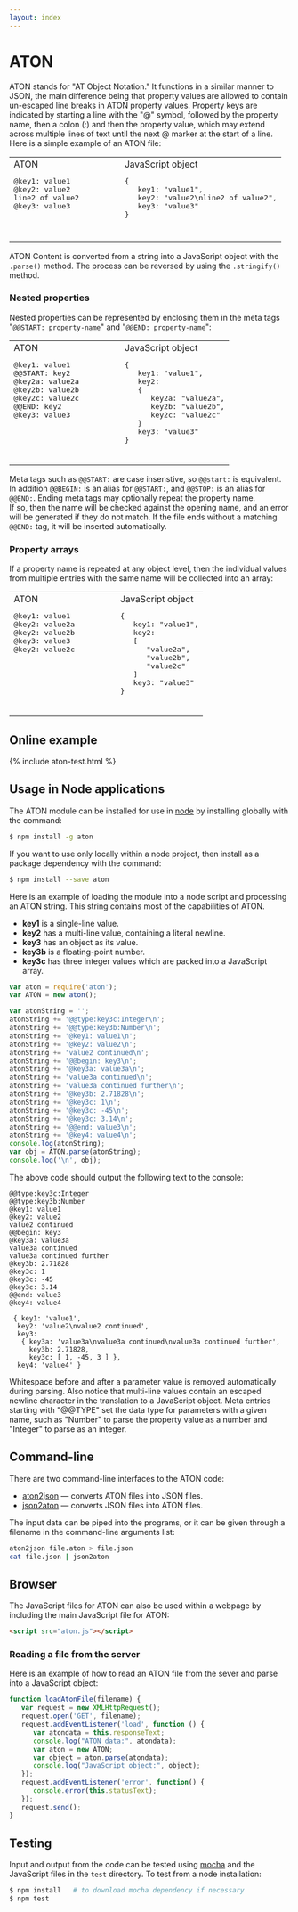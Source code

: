 ```yaml
---
layout: index
---
```



ATON
===============

ATON stands for "AT Object Notation."  It functions in a similar
manner to JSON, the main difference being that property values are
allowed to contain un-escaped line breaks in ATON property values.
Property keys are indicated by starting a line with the "@" symbol,
followed by the property name, then a colon (:) and then the property
value, which may extend across multiple lines of text until the next
@ marker at the start of a line.  Here is a simple example of an ATON file:

<center>
<table style="with:450px;;">
<tr valign=top>
<td style="margin:10px;">
ATON
<pre style="height:100px;">
@key1: value1
@key2: value2
line2 of value2
@key3: value3
</pre>
</td>
<td style="width:50px;"></td>
<td style="margin:10px;">
JavaScript object
<pre style="height:100px;">
{
   key1: "value1",
   key2: "value2\nline2 of value2",
   key3: "value3"
}
</td>
</tr>
</table>
</center>

ATON Content is converted from a string into a JavaScript object
with the `.parse()` method.  The process can be reversed by using the
`.stringify()` method.  

### Nested properties

Nested properties can be represented by enclosing
them in the meta tags "`@@START: property-name`" and "`@@END: property-name`":

<center>
<table style="with:450px;;">
<tr valign=top>
<td style="margin:10px;">
ATON
<pre style="height:170px;">
@key1: value1
@@START: key2
@key2a: value2a
@key2b: value2b
@key2c: value2c
@@END: key2
@key3: value3
</pre>
</td>
<td style="width:50px;"></td>
<td style="margin:10px;">
JavaScript object
<pre style="height:170px;">
{
   key1: "value1",
   key2: 
   {
      key2a: "value2a",
      key2b: "value2b",
      key2c: "value2c"
   }
   key3: "value3"
}
</td>
</tr>
</table>
</center>

Meta tags such as `@@START:` are case insenstive, so `@@start:` is equivalent.
In addition `@@BEGIN:` is an alias for `@@START:`, and `@@STOP:` is an
alias for `@@END:`. Ending meta tags may optionally repeat the property name.  
If so, then the name will be checked against the opening name, and an error 
will be generated if they do not match.  If the file ends without a matching `@@END:` tag, it will be inserted automatically.


### Property arrays

If a property name is repeated at any object level, then the individual
values from multiple entries with the same name will be collected into
an array:

<center>
<table style="with:450px;;">
<tr valign=top>
<td style="margin:10px;">
ATON
<pre style="height:170px;">
@key1: value1
@key2: value2a
@key2: value2b
@key3: value3
@key2: value2c
</pre>
</td>
<td style="width:50px;"></td>
<td style="margin:10px;">
JavaScript object
<pre style="height:170px;">
{
   key1: "value1",
   key2: 
   [
      "value2a",
      "value2b",
      "value2c"
   ]
   key3: "value3"
}
</td>
</tr>
</table>
</center>



## Online example

{% include aton-test.html %}


## Usage in Node applications

The ATON module can be installed for use in [node](http://nodejs.org) by
installing globally with the command:

``` bash
$ npm install -g aton
```

If you want to use only locally within a node project, then install
as a package dependency with the command:

``` bash
$ npm install --save aton
```

Here is an example of loading the module into a node script and processing
an ATON string.  This string contains most of the capabilities of
ATON.

* **key1** is a single-line value.
* **key2** has a multi-line value, containing a literal newline.
* **key3** has an object as its value.
* **key3b** is a floating-point number.
* **key3c** has three integer values which are packed into a JavaScript array.

``` javascript
var aton = require('aton');
var ATON = new aton();

var atonString = '';
atonString += '@@type:key3c:Integer\n';
atonString += '@@type:key3b:Number\n';
atonString += '@key1: value1\n';
atonString += '@key2: value2\n';
atonString += 'value2 continued\n';
atonString += '@@begin: key3\n';
atonString += '@key3a: value3a\n';
atonString += 'value3a continued\n';
atonString += 'value3a continued further\n';
atonString += '@key3b: 2.71828\n';
atonString += '@key3c: 1\n';
atonString += '@key3c: -45\n';
atonString += '@key3c: 3.14\n';
atonString += '@@end: value3\n';
atonString += '@key4: value4\n';
console.log(atonString);
var obj = ATON.parse(atonString);
console.log('\n', obj);
```

The above code should output the following text to the console:

``` text
@@type:key3c:Integer
@@type:key3b:Number
@key1: value1
@key2: value2
value2 continued
@@begin: key3
@key3a: value3a
value3a continued
value3a continued further
@key3b: 2.71828
@key3c: 1
@key3c: -45
@key3c: 3.14
@@end: value3
@key4: value4

 { key1: 'value1',
  key2: 'value2\nvalue2 continued',
  key3:
   { key3a: 'value3a\nvalue3a continued\nvalue3a continued further',
     key3b: 2.71828,
     key3c: [ 1, -45, 3 ] },
  key4: 'value4' }
```

Whitespace before and after a parameter value is removed automatically
during parsing.  Also notice that multi-line values contain an
escaped newline character in the translation to a JavaScript object.
Meta entries starting with "@@TYPE" set the data type for parameters
with a given name, such as "Number" to parse the property value as
a number and "Integer" to parse as an integer.


## Command-line

There are two command-line interfaces to the ATON code:

* [aton2json](https://github.com/craigsapp/ATON/blob/master/example/cli/aton2json) &mdash; converts ATON files into JSON files.
* [json2aton](https://github.com/craigsapp/ATON/blob/master/example/cli/json2aton) &mdash; converts JSON files into ATON files.

The input data can be piped into the programs, or it can be given through 
a filename in the command-line arguments list:

``` bash
aton2json file.aton > file.json
cat file.json | json2aton
```


## Browser

The JavaScript files for ATON can also be used within
a webpage by including the main JavaScript file for ATON:

``` HTML
<script src="aton.js"></script>
```

### Reading a file from the server

Here is an example of how to read an ATON file from the sever and parse
into a JavaScript object:

``` javascript
function loadAtonFile(filename) {
   var request = new XMLHttpRequest();
   request.open('GET', filename);
   request.addEventListener('load', function () {
      var atondata = this.responseText;
      console.log("ATON data:", atondata);
      var aton = new ATON;
      var object = aton.parse(atondata);
      console.log("JavaScript object:", object);
   });
   request.addEventListener('error', function() {
      console.error(this.statusText);
   });
   request.send();
}

```



## Testing

Input and output from the code can be tested using
[mocha](http://mochajs.org) and the JavaScript files in the `test`
directory.  To test from a node installation:

``` bash
$ npm install   # to download mocha dependency if necessary
$ npm test
```


